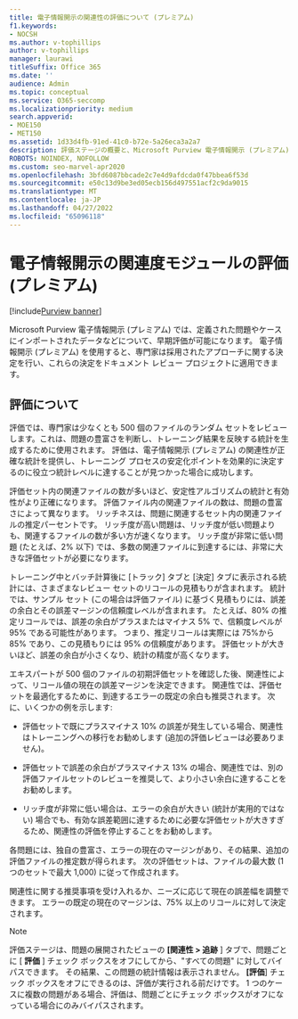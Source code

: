 ```yaml
---
title: 電子情報開示の関連性の評価について (プレミアム)
f1.keywords:
- NOCSH
ms.author: v-tophillips
author: v-tophillips
manager: laurawi
titleSuffix: Office 365
ms.date: ''
audience: Admin
ms.topic: conceptual
ms.service: O365-seccomp
ms.localizationpriority: medium
search.appverid:
- MOE150
- MET150
ms.assetid: 1d33d4fb-91ed-41c0-b72e-5a26eca3a2a7
description: 評価ステージの概要と、Microsoft Purview 電子情報開示 (プレミアム) での関連性トレーニング中の問題の豊富さを決定する役割について説明します。
ROBOTS: NOINDEX, NOFOLLOW
ms.custom: seo-marvel-apr2020
ms.openlocfilehash: 3bfd6087bbcade2c7e4d9afdcda0f47bbea6f53d
ms.sourcegitcommit: e50c13d9be3ed05ecb156d497551acf2c9da9015
ms.translationtype: MT
ms.contentlocale: ja-JP
ms.lasthandoff: 04/27/2022
ms.locfileid: "65096118"
---
```

# <a name="assessment-in-the-relevance-module-in-ediscovery-premium"></a>電子情報開示の関連度モジュールの評価 (プレミアム)

[!include[Purview banner](../includes/purview-rebrand-banner.md)]
  
Microsoft Purview 電子情報開示 (プレミアム) では、定義された問題やケースにインポートされたデータなどについて、早期評価が可能になります。 電子情報開示 (プレミアム) を使用すると、専門家は採用されたアプローチに関する決定を行い、これらの決定をドキュメント レビュー プロジェクトに適用できます。
  
## <a name="understanding-assessment"></a>評価について

評価では、専門家は少なくとも 500 個のファイルのランダム セットをレビューします。これは、問題の豊富さを判断し、トレーニング結果を反映する統計を生成するために使用されます。 評価は、電子情報開示 (プレミアム) の関連性が正確な統計を提供し、トレーニング プロセスの安定化ポイントを効果的に決定するのに役立つ統計レベルに達することが見つかった場合に成功します。 
  
評価セット内の関連ファイルの数が多いほど、安定性アルゴリズムの統計と有効性がより正確になります。 評価ファイル内の関連ファイルの数は、問題の豊富さによって異なります。 リッチネスは、問題に関連するセット内の関連ファイルの推定パーセントです。 リッチ度が高い問題は、リッチ度が低い問題よりも、関連するファイルの数が多い方が速くなります。 リッチ度が非常に低い問題 (たとえば、2% 以下) では、多数の関連ファイルに到達するには、非常に大きな評価セットが必要になります。
  
トレーニング中とバッチ計算後に [トラック] タブと [決定] タブに表示される統計には、さまざまなレビュー セットのリコールの見積もりが含まれます。 統計では、サンプル セット (この場合は評価ファイル) に基づく見積もりには、誤差の余白とその誤差マージンの信頼度レベルが含まれます。 たとえば、80% の推定リコールでは、誤差の余白がプラスまたはマイナス 5% で、信頼度レベルが 95% である可能性があります。 つまり、推定リコールは実際には 75%から 85% であり、この見積もりには 95% の信頼度があります。 評価セットが大きいほど、誤差の余白が小さくなり、統計の精度が高くなります。 
  
エキスパートが 500 個のファイルの初期評価セットを確認した後、関連性によって、リコール値の現在の誤差マージンを決定できます。 関連性では、評価セットを最適化するために、到達するエラーの既定の余白も推奨されます。 次に、いくつかの例を示します:
  
- 評価セットで既にプラスマイナス 10% の誤差が発生している場合、関連性はトレーニングへの移行をお勧めします (追加の評価レビューは必要ありません)。 

- 評価セットで誤差の余白がプラスマイナス 13% の場合、関連性では、別の評価ファイルセットのレビューを推奨して、より小さい余白に達することをお勧めします。 

- リッチ度が非常に低い場合は、エラーの余白が大きい (統計が実用的ではない) 場合でも、有効な誤差範囲に達するために必要な評価セットが大きすぎるため、関連性の評価を停止することをお勧めします。

各問題には、独自の豊富さ、エラーの現在のマージンがあり、その結果、追加の評価ファイルの推定数が得られます。 次の評価セットは、ファイルの最大数 (1 つのセットで最大 1,000) に従って作成されます。
  
関連性に関する推奨事項を受け入れるか、ニーズに応じて現在の誤差幅を調整できます。 エラーの既定の現在のマージンは、75% 以上のリコールに対して決定されます。
  
> [!NOTE]
> 評価ステージは、問題の展開されたビューの **[関連性 \> 追跡** ] タブで、問題ごとに [ **評価** ] チェック ボックスをオフにしてから、"すべての問題" に対してバイパスできます。 その結果、この問題の統計情報は表示されません。 **[評価**] チェック ボックスをオフにできるのは、評価が実行される前だけです。 1 つのケースに複数の問題がある場合、評価は、問題ごとにチェック ボックスがオフになっている場合にのみバイパスされます。
